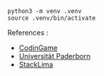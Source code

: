 ```
python3 -m venv .venv
source .venv/bin/activate
```

References :
- [CodinGame](https://www.codingame.com/playgrounds/53303/apprendre-python-dans-le-secondaire/manipulations-dimages-i)
- [Universität Paderborn](https://web.cs.uni-paderborn.de/cgvb/colormaster/web/color-systems/hsv.html)
- [StackLima](https://stacklima.com/comment-parcourir-les-images-d-un-dossier-python/)